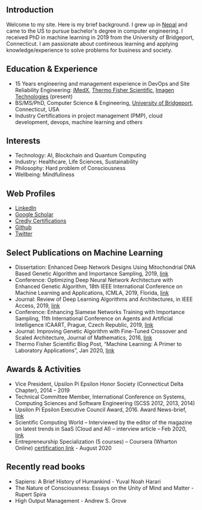 ## Introduction

[comment]: <> (this is a test)

Welcome to my site. Here is my brief background. I grew up in [Nepal](https://en.wikipedia.org/wiki/Nepal) and came to the US to pursue bachelor's degree in computer engineering. I received PhD in machine learning in 2019 from the University of Bridgeport, Connecticut. I am passionate about contineous learning and applying knowledge/experience to solve problems for business and society.

## Education & Experience
- 15 Years engineering and management experience in DevOps and Site Reliability Engineering: [iMedX](https://imedx.com/), [Thermo Fisher Scientific](https://www.thermofisher.com/us/en/home.html), [Imagen Technologies](https://imagen.ai/) (present)
- BS/MS/PhD, Computer Science & Engineering, [University of Bridgeport](https://www.bridgeport.edu/), Connecticut, USA
- Industry Certifications in project management (PMP), cloud development, devops, machine learning and others 



## Interests
- Technology: AI, Blockchain and Quantum Computing
- Industry: Healthcare, Life Sciences, Sustainability
- Philosophy: Hard problem of Consciousness
- Wellbeing: Mindfullness


## Web Profiles

- [LinkedIn](https://www.linkedin.com/in/ajayshrestha/)
- [Google Scholar](https://scholar.google.com/citations?user=wtBCz0QAAAAJ)
- [Credly Certifications](https://www.youracclaim.com/users/ajayshrestha/badges)
- [Github](https://github.com/shrestha-ajay)
- [Twitter](https://twitter.com/ajayshrestha)


## Select Publications on Machine Learning
-	Dissertation: Enhanced Deep Network Designs Using Mitochondrial DNA Based Genetic Algorithm and Importance Sampling, 2019, [link](https://www.proquest.com/dissertations-theses/enhanced-deep-network-designs-using-mitochondrial/docview/2322784986/se-2?accountid=201395)
-	Conference: Optimizing Deep Neural Network Architecture with Enhanced Genetic Algorithm, 18th IEEE International Conference on Machine Learning and Applications, ICMLA, 2019, Florida, [link](https://ieeexplore.ieee.org/abstract/document/8999193)
-	Journal: Review of Deep Learning Algorithms and Architectures, in IEEE Access, 2019, [link](https://ieeexplore.ieee.org/document/8694781)
-	Conference: Enhancing Siamese Networks Training with Importance Sampling, 11th International Conference on Agents and Artificial Intelligence ICAART, Prague, Czech Republic, 2019, [link](http://dx.doi.org/10.5220/0007371706100615)
-	Journal: Improving Genetic Algorithm with Fine-Tuned Crossover and Scaled Architecture, Journal of Mathematics, 2016, [link](http://dx.doi.org/10.1155/2016/4015845)
-	Thermo Fisher Scientific Blog Post, “Machine Learning: A Primer to Laboratory Applications”, Jan 2020,  [link](https://www.thermofisher.com/blog/connectedlab/machine-learning-a-primer-to-laboratory-applications/)

## Awards & Activities
-	Vice President, Upsilon Pi Epsilon Honor Society (Connecticut Delta Chapter), 2014 – 2019
-	Technical Committee Member, International Conference on Systems, Computing Sciences and Software Engineering (SCSS 2012, 2013, 2014)
-	Upsilon Pi Epsilon Executive Council Award, 2016. Award News-brief, [link](https://www.cs.ucla.edu/wp-content/uploads/cs/UPE-News-August-2016-Scholarships.pdf)
-	Scientific Computing World – Interviewed by the editor of the magazine on latest trends in SaaS (Cloud and AI) – interview article – Feb 2020, [link](https://www.scientific-computing.com/feature/making-case-cloud)
-	Entrepreneurship Specialization (5 courses) – Coursera (Wharton Online) [certification link](https://www.coursera.org/account/accomplishments/specialization/certificate/ZL4WT3NHK2AT) - August 2020

## Recently read books

- Sapiens: A Brief History of Humankind - Yuval Noah Harari
- The Nature of Consciousness: Essays on the Unity of Mind and Matter - Rupert Spira
- High Output Management - Andrew S. Grove

